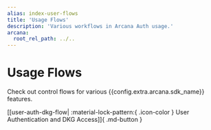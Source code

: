 ```yaml
---
alias: index-user-flows
title: 'Usage Flows'
description: 'Various workflows in Arcana Auth usage.'
arcana:
  root_rel_path: ../..
---
```


# Usage Flows

Check out control flows for various {{config.extra.arcana.sdk_name}} features.

[[user-auth-dkg-flow| :material-lock-pattern:{ .icon-color }  User Authentication and DKG Access]]{ .md-button }